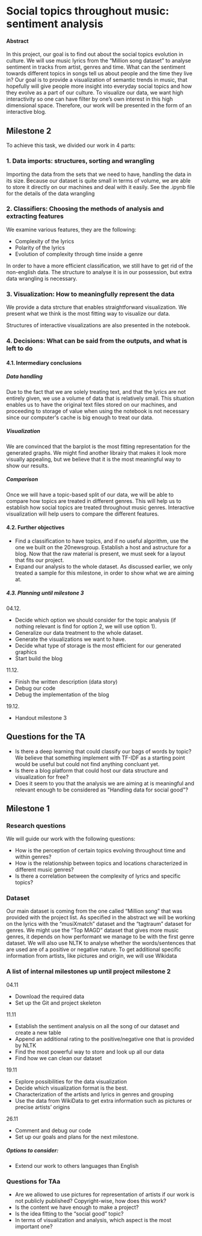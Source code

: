 # Social topics throughout music: sentiment analysis
#### Abstract
In this project, our goal is to find out about the social topics evolution in culture. We will use music lyrics from the “Million song dataset” to analyse sentiment in tracks from artist, genres and time. What can the sentiment towards different topics in songs tell us about people and the time they live in? Our goal is to provide a visualization of semantic trends in music, that hopefully will give people more insight into everyday social topics and how they evolve as a part of our culture.
To visualize our data, we want high interactivity so one can have filter by one’s own interest in this high dimensional space. Therefore, our work will be presented in the form of an interactive blog. 

## Milestone 2
To achieve this task, we divided our work in 4 parts:


### 1. Data imports: structures, sorting and wrangling

Importing the data from the sets that we need to have, handling the data in its size. Because our dataset is quite small in terms of volume, we are able to store it directly on our machines and deal with it easily. See the .ipynb file for the details of the data wrangling

### 2. Classifiers: Choosing the methods of analysis and extracting features
We examine various features, they are the following:
- Complexity of the lyrics
- Polarity of the lyrics
- Evolution of complexity through time inside a genre

In order to have a more efficient classification, we still have to get rid of the non-english data. The structure to analyse it is in our possession, but extra data wrangling is necessary.

### 3. Visualization: How to meaningfully represent the data
We provide a data strcture that enables straightforward visualization. We present what we think is the most fitting way to visualize our data. 

Structures of interactive visualizations are also presented in the notebook. 

### 4. Decisions: What can be said from the outputs, and what is left to do
#### 4.1. Intermediary conclusions
##### Data handling
Due to the fact that we are solely treating text, and that the lyrics are not entirely given, we use a volume of data that is relatively small. This situation enables us to have the original text files stored on our machines, and proceeding to storage of value when using the notebook is not necessary since our computer's cache is big enough to treat our data.

##### Visualization
We are convinced that the barplot is the most fitting representation for the generated graphs. We might find another librairy that makes it look more visually appealing, but we believe that it is the most meaningful way to show our results.

##### Comparison
Once we will have a topic-based split of our data, we will be able to compare how topics are treated in different genres. This will help us to establish how social topics are treated throughout music genres. Interactive visualization will help users to compare the different features. 

#### 4.2. Further objectives

- Find a classification to have topics, and if no useful algorithm, use the one we built on the 20newsgroup.
Establish a host and astructure for a blog. Now that the raw material is present, we must seek for a layout that fits our project. 
- Expand our analysis to the whole dataset. As discussed earlier, we only treated a sample for this milestone, in order to show what we are aiming at. 

##### 4.3. Planning until milestone 3

04.12. 
- Decide which option we should consider for the topic analysis (if nothing relevant is find for option 2, we will use option 1).
- Generalize our data treatment to the whole dataset.
- Generate the visualizations we want to have. 
- Decide what type of storage is the most efficient for our generated graphics
- Start build the blog


11.12.
- Finish the written description (data story)
- Debug our code
- Debug the implementation of the blog

19.12. 
- Handout milestone 3


## Questions for the TA
- Is there a deep learning that could classify our bags of words by topic? We believe that something implement with TF-IDF as a starting point would be useful but could not find anything concluant yet.
- Is there a blog platform that could host our data structure and visualization for free?
- Does it seem to you that the analysis we are aiming at is meaningful and relevant enough to be considered as "Handling data for social good"?







## Milestone 1

### Research questions
We will guide our work with the following questions:

- How is the perception of certain topics evolving throughout time and within genres?
- How is the relationship between topics and locations characterized in different music genres?
- Is there a correlation between the complexity of lyrics and specific topics? 

### Dataset
Our main dataset is coming from the one called “Million song” that was provided with the project list. As specified in the abstract we will be working on the lyrics with the “musiXmatch” dataset and the “tagtraum” dataset for genres. We might use the “Top MAGD” dataset that gives more music genres, it depends on how performant we manage to be with the first genre dataset. We will also use NLTK to analyse whether the words/sentences that are used are of a positive or negative nature. To get additional specific information from artists, like pictures and origin, we will use Wikidata 

### A list of internal milestones up until project milestone 2
04.11

- Download the required data
- Set up the Git and project skeleton

11.11

- Establish the sentiment analysis on all the song of our dataset and create a new table
- Append an additional rating to the positive/negative one that is provided by NLTK
- Find the most powerful way to store and look up all our data
- Find how we can clean our dataset

19.11

- Explore possibilities for the data visualization
- Decide which visualization format is the best.
- Characterization of the artists and lyrics in genres and grouping
- Use the data from WikiData to get extra information such as pictures or precise artists’ origins

26.11

- Comment and debug our code
- Set up our goals and plans for the next milestone.

##### Options to consider:

- Extend our work to others languages than English

### Questions for TAa
- Are we allowed to use pictures for representation of artists if our work is not publicly published? Copyright-wise, how does this work?
- Is the content we have enough to make a project? 
- Is the idea fitting to the “social good” topic?
- In terms of visualization and analysis, which aspect is the most important one?
